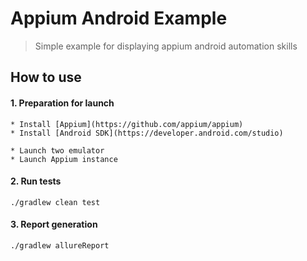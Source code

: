 # Appium Android Example
> Simple example for displaying appium android automation skills

## How to use

#### 1. Preparation for launch
```
* Install [Appium](https://github.com/appium/appium)
* Install [Android SDK](https://developer.android.com/studio)

* Launch two emulator
* Launch Appium instance
```

#### 2. Run tests
```
./gradlew clean test
```
#### 3. Report generation 
```
./gradlew allureReport
```
